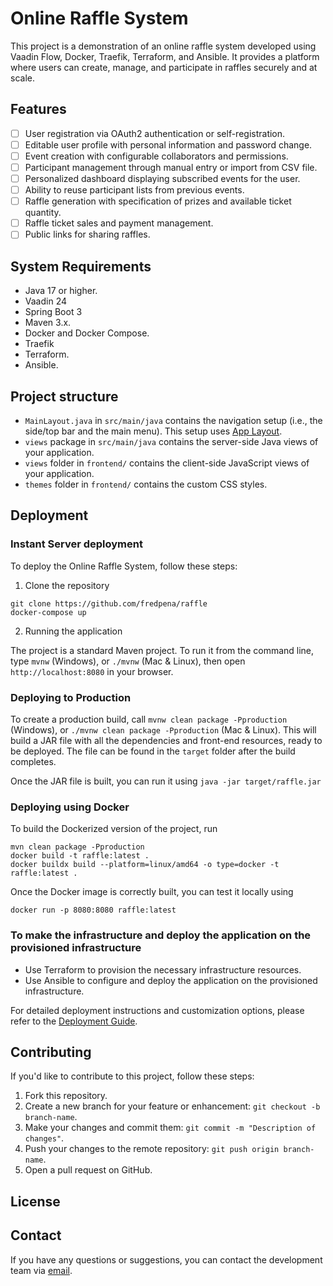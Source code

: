 # Online Raffle System

This project is a demonstration of an online raffle system developed using Vaadin Flow, Docker, Traefik, Terraform, and Ansible. It provides a platform where users can create, manage, and participate in raffles securely and at scale.

## Features

- [ ] User registration via OAuth2 authentication or self-registration.
- [ ] Editable user profile with personal information and password change.
- [ ] Event creation with configurable collaborators and permissions.
- [ ] Participant management through manual entry or import from CSV file.
- [ ] Personalized dashboard displaying subscribed events for the user.
- [ ] Ability to reuse participant lists from previous events.
- [ ] Raffle generation with specification of prizes and available ticket quantity.
- [ ] Raffle ticket sales and payment management.
- [ ] Public links for sharing raffles.

## System Requirements

- Java 17 or higher.
- Vaadin 24
- Spring Boot 3
- Maven 3.x.
- Docker and Docker Compose.
- Traefik
- Terraform.
- Ansible.

## Project structure

- `MainLayout.java` in `src/main/java` contains the navigation setup (i.e., the
  side/top bar and the main menu). This setup uses
  [App Layout](https://vaadin.com/docs/components/app-layout).
- `views` package in `src/main/java` contains the server-side Java views of your application.
- `views` folder in `frontend/` contains the client-side JavaScript views of your application.
- `themes` folder in `frontend/` contains the custom CSS styles.


## Deployment

### Instant Server deployment

To deploy the Online Raffle System, follow these steps:

1. Clone the repository

```
git clone https://github.com/fredpena/raffle
docker-compose up 
```

2. Running the application

The project is a standard Maven project. To run it from the command line,
type `mvnw` (Windows), or `./mvnw` (Mac & Linux), then open
`http://localhost:8080` in your browser.

### Deploying to Production

To create a production build, call `mvnw clean package -Pproduction` (Windows),
or `./mvnw clean package -Pproduction` (Mac & Linux).
This will build a JAR file with all the dependencies and front-end resources,
ready to be deployed. The file can be found in the `target` folder after the build completes.

Once the JAR file is built, you can run it using
`java -jar target/raffle.jar`

### Deploying using Docker

To build the Dockerized version of the project, run

```
mvn clean package -Pproduction
docker build -t raffle:latest .
docker buildx build --platform=linux/amd64 -o type=docker -t raffle:latest . 
```

Once the Docker image is correctly built, you can test it locally using

```
docker run -p 8080:8080 raffle:latest
```

### To make the infrastructure and deploy the application on the provisioned infrastructure

- Use Terraform to provision the necessary infrastructure resources.
- Use Ansible to configure and deploy the application on the provisioned infrastructure. 

For detailed deployment instructions and customization options, please refer to the [Deployment Guide](deployment.md).

## Contributing

If you'd like to contribute to this project, follow these steps:

1. Fork this repository.
2. Create a new branch for your feature or enhancement: `git checkout -b branch-name`.
3. Make your changes and commit them: `git commit -m "Description of changes"`.
4. Push your changes to the remote repository: `git push origin branch-name`.
5. Open a pull request on GitHub.

## License

<!--- This project is licensed under the [MIT License](https://opensource.org/licenses/MIT).-->

## Contact

If you have any questions or suggestions, you can contact the development team via [email](mailto:me@fredpena.dev).

